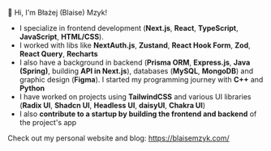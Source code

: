 👋 Hi, I'm Błażej (Blaise) Mzyk!

- I specialize in frontend development (**Next.js**, **React**, **TypeScript**, **JavaScript**, **HTML/CSS**).
- I worked with libs like **NextAuth.js**, **Zustand**, **React Hook Form**, **Zod**, **React Query**, **Recharts**
- I also have a background in backend (**Prisma ORM**, **Express.js**, **Java (Spring)**, building **API in Next.js**), databases (**MySQL**, **MongoDB**) and graphic design (**Figma**). I started my programming journey with **C++** and **Python**
- I have worked on projects using **TailwindCSS** and various UI libraries (**Radix UI**, **Shadcn UI**, **Headless UI**, **daisyUI**, **Chakra UI**)
- I also **contribute to a startup by building the frontend and backend** of the project's app

Check out my personal website and blog:
https://blaisemzyk.com/
